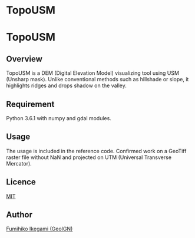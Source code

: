# TopoUSM
TopoUSM
====

## Overview
TopoUSM is a DEM (Digital Elevation Model) visualizing tool using USM (Unsharp mask).
Unlike conventional methods such as hillshade or slope, it highlights ridges and drops shadow on the valley. 

## Requirement
Python 3.6.1 with numpy and gdal modules.

## Usage
The usage is included in the reference code.
Confirmed work on a GeoTiff raster file without NaN and projected on UTM (Universal Transverse Mercator).

## Licence
[MIT](https://github.com/tcnksm/tool/blob/master/LICENCE)

## Author
[Fumihiko Ikegami (GeoIGN)](https://sites.google.com/view/fikegami/)



